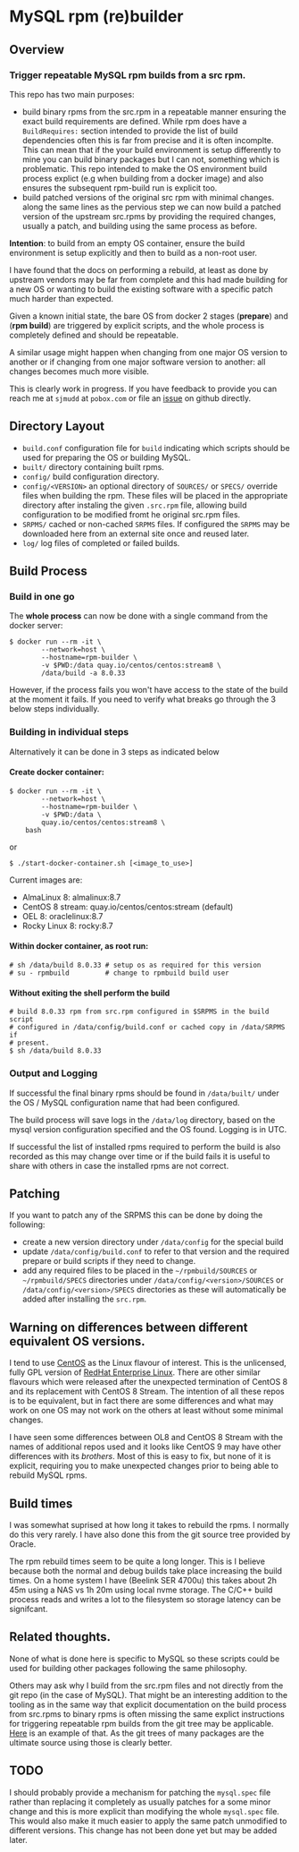 # MySQL rpm (re)builder

## Overview

### Trigger repeatable MySQL rpm builds from a src rpm.

This repo has two main purposes:
- build binary rpms from the src.rpm in a repeatable manner ensuring the
  exact build requirements are defined.
  While rpm does have a `BuildRequires:` section intended to provide the
  list of build dependencies often this is far from precise and it is
  often incomplte.  This can mean that if the your build environment is
  setup differently to mine you can build binary packages but I can not,
  something which is problematic.  This repo intended to make the OS
  environment build process explict (e.g when building from a docker
  image) and also ensures the subsequent rpm-build run is explicit too.
- build patched versions of the original src rpm with minimal changes.
  along the same lines as the pervious step we can now build a patched
  version of the upstream src.rpms by providing the required changes,
  usually a patch, and building using the same process as before.

**Intention**: to build from an empty OS container, ensure the build
environment is setup explicitly and then to build as a non-root user.

I have found that the docs on performing a rebuild, at least as done
by upstream vendors may be far from complete and this had made building
for a new OS or wanting to build the existing software with a specific
patch much harder than expected.

Given a known initial state, the bare OS from docker 2 stages (**prepare**)
and (**rpm build**) are triggered by explicit scripts, and the whole
process is completely defined and should be repeatable.

A similar usage might happen when changing from one major OS version to
another or if changing from one major software version to another: all
changes becomes much more visible.

This is clearly work in progress. If you have feedback to provide you
can reach me at `sjmudd` at `pobox.com` or file an [issue](https://github.com/sjmudd/mysql-rpm-builder/issues/new)
on github directly.

## Directory Layout

- `build.conf`        configuration file for `build` indicating which scripts
                      should be used for preparing the OS or building MySQL.
- `built/`            directory containing built rpms.
- `config/`           build configuration directory.
- `config/<VERSION>`  an optional directory of `SOURCES/` or `SPECS/` override
                      files when building the rpm. These files will be placed
                      in the appropriate directory after instaling the given
                      `.src.rpm` file, allowing build configuration to be
                      modified fromt he original src.rpm files.
- `SRPMS/`            cached or non-cached `SRPMS` files. If configured the
                      `SRPMS` may be downloaded here from an external site once
                      and reused later.
- `log/`              log files of completed or failed builds.

## Build Process

### Build in one go

The **whole process** can now be done with a single command from the docker server:

```
$ docker run --rm -it \
        --network=host \
        --hostname=rpm-builder \
        -v $PWD:/data quay.io/centos/centos:stream8 \
        /data/build -a 8.0.33
```

However, if the process fails you won't have access to the state of the build
at the moment it fails. If you need to verify what breaks go through the
3 below steps individually.

### Building in individual steps

Alternatively it can be done in 3 steps as indicated below

#### Create docker container:

```
$ docker run --rm -it \
        --network=host \
        --hostname=rpm-builder \
        -v $PWD:/data \
        quay.io/centos/centos:stream8 \
	bash
```
or
```
$ ./start-docker-container.sh [<image_to_use>]
```

Current images are:
- AlmaLinux 8: almalinux:8.7
- CentOS 8 stream: quay.io/centos/centos:stream (default)
- OEL 8: oraclelinux:8.7
- Rocky Linux 8: rocky:8.7

#### Within docker container, as root run:

```
# sh /data/build 8.0.33 # setup os as required for this version
# su - rpmbuild         # change to rpmbuild build user
```

#### Without exiting the shell perform the build

```
# build 8.0.33 rpm from src.rpm configured in $SRPMS in the build script
# configured in /data/config/build.conf or cached copy in /data/SRPMS if
# present.
$ sh /data/build 8.0.33
```

### Output and Logging

If successful the final binary rpms should be found in
`/data/built/` under the OS / MySQL configuration name that had been
configured.

The build process will save logs in the `/data/log` directory, based on
the mysql version configuration specified and the OS found. Logging is
in UTC.

If successful the list of installed rpms required to perform the build
is also recorded as this may change over time or if the build fails it is
useful to share with others in case the installed rpms are not correct.

## Patching

If you want to patch any of the SRPMS this can be done by doing the
following:
- create a new version directory under `/data/config` for the special build
- update `/data/config/build.conf` to refer to that version and the required
  prepare or build scripts if they need to change.
- add any required files to be placed in the `~/rpmbuild/SOURCES` or
  `~/rpmbuild/SPECS` directories under `/data/config/<version>/SOURCES` or
  `/data/config/<version>/SPECS` directories as these will automatically
  be added after installing the `src.rpm`.

## Warning on differences between different equivalent OS versions.

I tend to use [CentOS](centos.org) as the Linux flavour of interest. This is the
unlicensed, fully GPL version of [RedHat Enterprise Linux](https://www.redhat.com/en/technologies/linux-platforms/enterprise-linux).
There are other similar flavours which were released after the unexpected termination of
CentOS 8 and its replacement with CentOS 8 Stream.  The intention of all
these repos is to be equivalent, but in fact there are some differences
and what may work on one OS may not work on the others at least without
some minimal changes.

I have seen some differences between OL8 and CentOS 8 Stream with the
names of additional repos used and it looks like CentOS 9 may have
other differences with its _brothers_.  Most of this is easy to fix,
but none of it is explicit, requiring you to make unexpected changes
prior to being able to rebuild MySQL rpms.

## Build times

I was somewhat suprised at how long it takes to rebuild the rpms.
I normally do this very rarely.  I have also done this from the git
source tree provided by Oracle.

The rpm rebuild times seem to be quite a long longer. This is I believe
because both the normal and debug builds take place increasing the build
times. On a home system I have (Beelink SER 4700u) this takes about 2h
45m using a NAS vs 1h 20m using local nvme storage.  The C/C++ build
process reads and writes a lot to the filesystem so storage latency can
be signifcant.

## Related thoughts.

None of what is done here is specific to MySQL so these scripts could
be used for building other packages following the same philosophy.

Others may ask why I build from the src.rpm files and not directly from
the git repo (in the case of MySQL). That might be an interesting addition
to the tooling as in the same way that explicit documentation on the build
process from src.rpms to binary rpms is often missing the same explict
instructions for triggering repeatable rpm builds from the git tree may
be applicable. [Here](https://github.com/sjmudd/bacula-rpm-builder/) is
an example of that.   As the git trees of many packages are the ultimate
source using those is clearly better.

## TODO

I should probably provide a mechanism for patching the `mysql.spec`
file rather than replacing it completely as usually patches for a
some minor change and this is more explicit than modifying the whole
`mysql.spec` file.  This would also make it much easier to apply the same
patch unmodified to different versions.  This change has not been done
yet but may be added later.

